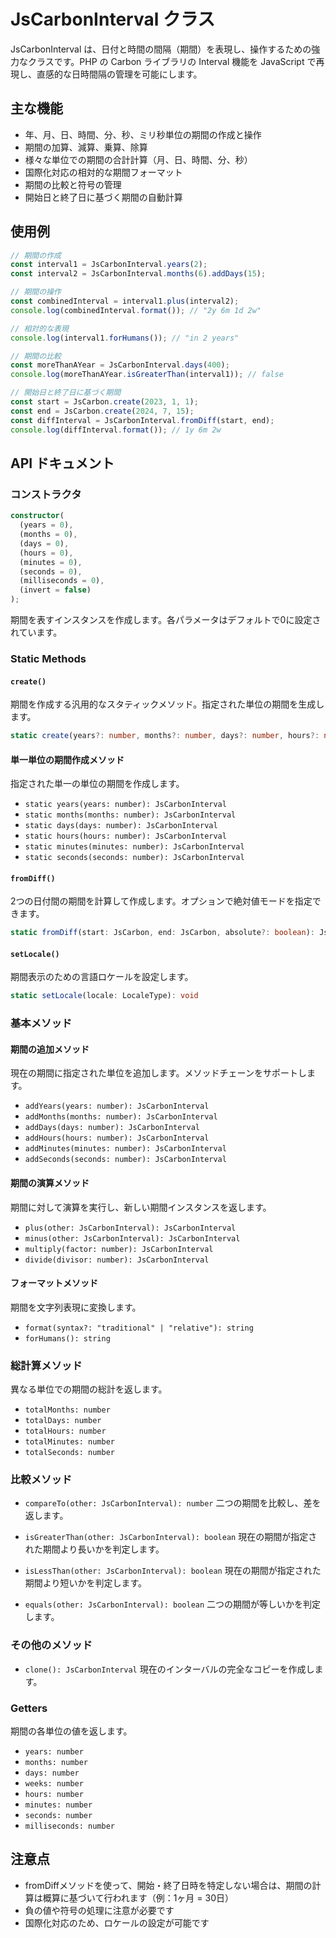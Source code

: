 # JsCarbonInterval クラス

JsCarbonInterval は、日付と時間の間隔（期間）を表現し、操作するための強力なクラスです。PHP の Carbon ライブラリの Interval 機能を JavaScript で再現し、直感的な日時間隔の管理を可能にします。

## 主な機能

- 年、月、日、時間、分、秒、ミリ秒単位の期間の作成と操作
- 期間の加算、減算、乗算、除算
- 様々な単位での期間の合計計算（月、日、時間、分、秒）
- 国際化対応の相対的な期間フォーマット
- 期間の比較と符号の管理
- 開始日と終了日に基づく期間の自動計算

## 使用例

```typescript
// 期間の作成
const interval1 = JsCarbonInterval.years(2);
const interval2 = JsCarbonInterval.months(6).addDays(15);

// 期間の操作
const combinedInterval = interval1.plus(interval2);
console.log(combinedInterval.format()); // "2y 6m 1d 2w"

// 相対的な表現
console.log(interval1.forHumans()); // "in 2 years"

// 期間の比較
const moreThanAYear = JsCarbonInterval.days(400);
console.log(moreThanAYear.isGreaterThan(interval1)); // false

// 開始日と終了日に基づく期間
const start = JsCarbon.create(2023, 1, 1);
const end = JsCarbon.create(2024, 7, 15);
const diffInterval = JsCarbonInterval.fromDiff(start, end);
console.log(diffInterval.format()); // 1y 6m 2w
```

## API ドキュメント

### コンストラクタ

```typescript
constructor(
  (years = 0),
  (months = 0),
  (days = 0),
  (hours = 0),
  (minutes = 0),
  (seconds = 0),
  (milliseconds = 0),
  (invert = false)
);
```

期間を表すインスタンスを作成します。各パラメータはデフォルトで0に設定されています。

### Static Methods

#### `create()`

期間を作成する汎用的なスタティックメソッド。指定された単位の期間を生成します。

```typescript
static create(years?: number, months?: number, days?: number, hours?: number, minutes?: number, seconds?: number, milliseconds?: number): JsCarbonInterval
```

#### 単一単位の期間作成メソッド

指定された単一の単位の期間を作成します。

- `static years(years: number): JsCarbonInterval`
- `static months(months: number): JsCarbonInterval`
- `static days(days: number): JsCarbonInterval`
- `static hours(hours: number): JsCarbonInterval`
- `static minutes(minutes: number): JsCarbonInterval`
- `static seconds(seconds: number): JsCarbonInterval`

#### `fromDiff()`

2つの日付間の期間を計算して作成します。オプションで絶対値モードを指定できます。

```typescript
static fromDiff(start: JsCarbon, end: JsCarbon, absolute?: boolean): JsCarbonInterval
```

#### `setLocale()`

期間表示のための言語ロケールを設定します。

```typescript
static setLocale(locale: LocaleType): void
```

### 基本メソッド

#### 期間の追加メソッド

現在の期間に指定された単位を追加します。メソッドチェーンをサポートします。

- `addYears(years: number): JsCarbonInterval`
- `addMonths(months: number): JsCarbonInterval`
- `addDays(days: number): JsCarbonInterval`
- `addHours(hours: number): JsCarbonInterval`
- `addMinutes(minutes: number): JsCarbonInterval`
- `addSeconds(seconds: number): JsCarbonInterval`

#### 期間の演算メソッド

期間に対して演算を実行し、新しい期間インスタンスを返します。

- `plus(other: JsCarbonInterval): JsCarbonInterval`
- `minus(other: JsCarbonInterval): JsCarbonInterval`
- `multiply(factor: number): JsCarbonInterval`
- `divide(divisor: number): JsCarbonInterval`

#### フォーマットメソッド

期間を文字列表現に変換します。

- `format(syntax?: "traditional" | "relative"): string`
- `forHumans(): string`

### 総計算メソッド

異なる単位での期間の総計を返します。

- `totalMonths: number`
- `totalDays: number`
- `totalHours: number`
- `totalMinutes: number`
- `totalSeconds: number`

### 比較メソッド

- `compareTo(other: JsCarbonInterval): number`
  二つの期間を比較し、差を返します。

- `isGreaterThan(other: JsCarbonInterval): boolean`
  現在の期間が指定された期間より長いかを判定します。

- `isLessThan(other: JsCarbonInterval): boolean`
  現在の期間が指定された期間より短いかを判定します。

- `equals(other: JsCarbonInterval): boolean`
  二つの期間が等しいかを判定します。

### その他のメソッド

- `clone(): JsCarbonInterval`
  現在のインターバルの完全なコピーを作成します。

### Getters

期間の各単位の値を返します。

- `years: number`
- `months: number`
- `days: number`
- `weeks: number`
- `hours: number`
- `minutes: number`
- `seconds: number`
- `milliseconds: number`

## 注意点

- fromDiffメソッドを使って、開始・終了日時を特定しない場合は、期間の計算は概算に基づいて行われます（例：1ヶ月 = 30日）
- 負の値や符号の処理に注意が必要です
- 国際化対応のため、ロケールの設定が可能です
